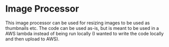 # Image Processor

This image processor can be used for resizing images to be used as thumbnails etc. The code can be used as-is, but is meant to be used in a AWS lambda instead of being run locally (I wanted to write the code locally and then upload to AWS).
